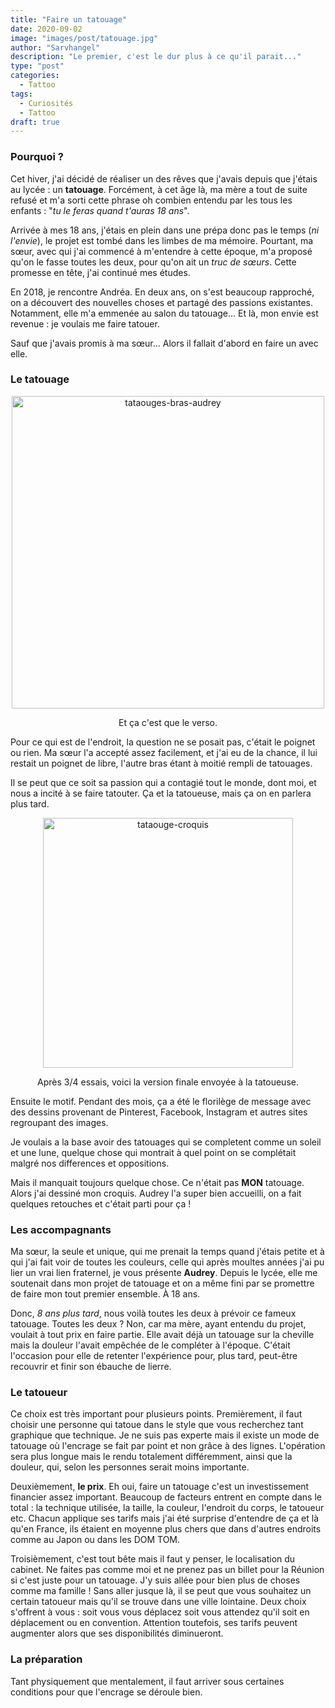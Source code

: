 ```yaml
---
title: "Faire un tatouage"
date: 2020-09-02
image: "images/post/tatouage.jpg"
author: "Sarvhangel"
description: "Le premier, c'est le dur plus à ce qu'il parait..."
type: "post"
categories:
  - Tattoo
tags:
  - Curiosités
  - Tattoo
draft: true
---
```


### Pourquoi ?

Cet hiver, j'ai décidé de réaliser un des rêves que j'avais depuis que j'étais au lycée : un **tatouage**. Forcément, à cet âge là, ma mère a tout de suite refusé et m'a sorti cette phrase oh combien entendu par les tous les enfants : "*tu le feras quand t'auras 18 ans*".

Arrivée à mes 18 ans, j'étais en plein dans une prépa donc pas le temps (*ni l'envie*), le projet est tombé dans les limbes de ma mémoire. Pourtant, ma sœur, avec qui j'ai commencé à m'entendre à cette époque, m'a proposé qu'on le fasse toutes les deux, pour qu'on ait un *truc de sœurs*. Cette promesse en tête, j'ai continué mes études.

En 2018, je rencontre Andréa. En deux ans, on s'est beaucoup rapproché, on a découvert des nouvelles choses et partagé des passions existantes. Notamment, elle m'a emmenée au salon du tatouage... Et là, mon envie est revenue : je voulais me faire tatouer.

Sauf que j'avais promis à ma sœur... Alors il fallait d'abord en faire un avec elle. 

### Le tatouage

<div class="row align-items-center">
	<div class="col-sm-4 order-2" style="text-align: center">
		<a href="/images/post/tataouges-bras-audrey.jpeg" target="_blank">
			<img src="/images/post/tataouges-bras-audrey.jpeg" width="500" alt="tataouges-bras-audrey" />
		</a>
		<p class="caption">Et ça c'est que le verso.</p>
	</div>
	<div class="col-sm-8 order-1">
		<p>Pour ce qui est de l'endroit, la question ne se posait pas, c'était le poignet ou rien. Ma sœur l'a accepté assez facilement, et j'ai eu de la chance, il lui restait un poignet de libre, l'autre bras étant à moitié rempli de tatouages.</p>
		<p>Il se peut que ce soit sa passion qui a contagié tout le monde, dont moi, et nous a incité à se faire tatouter. Ça et la tatoueuse, mais ça on en parlera plus tard.</p>
	</div>
</div>

<div class="row align-items-center">
	<div class="col-sm-4 order-1" style="text-align: center">
		<img src="/images/post/tataouge-croquis.jpg" width="400" alt="tataouge-croquis" />
		<p class="caption">Après 3/4 essais, voici la version finale envoyée à la tatoueuse.</p>
	</div>
	<div class="col-sm-8 order-2">
		<p>Ensuite le motif. Pendant des mois, ça a été le florilège de message avec des dessins provenant de Pinterest, Facebook, Instagram et autres sites regroupant des images.</p>
		<p>Je voulais a la base avoir des tatouages qui se completent comme un soleil et une lune, quelque chose qui montrait à quel point on se complétait malgré nos differences et oppositions.</p>
		<p>Mais il manquait toujours quelque chose. Ce n'était pas <b>MON</b> tatouage. Alors j'ai dessiné mon croquis. Audrey l'a super bien accueilli, on a fait quelques retouches et c'était parti pour ça !</p>
		<p></p>
	</div>
</div>

### Les accompagnants

Ma sœur, la seule et unique, qui me prenait la temps quand j'étais petite et à qui j'ai fait voir de toutes les couleurs, celle qui après moultes années j'ai pu lier un vrai lien fraternel, je vous présente **Audrey**. Depuis le lycée, elle me soutenait dans mon projet de tatouage et on a même fini par se promettre de faire mon tout premier ensemble. À 18 ans. 

Donc, *8 ans plus tard*, nous voilà toutes les deux à prévoir ce fameux tatouage. Toutes les deux ? Non, car ma mère, ayant entendu du projet, voulait à tout prix en faire partie. Elle avait déjà un tatouage sur la cheville mais la douleur l'avait empêchée de le compléter à l'époque. C'était l'occasion pour elle de retenter l'expérience pour, plus tard, peut-être recouvrir et finir son ébauche de lierre. 

### Le tatoueur 

Ce choix est très important pour plusieurs points. Premièrement, il faut choisir une personne qui tatoue dans le style que vous recherchez tant graphique que technique. Je ne suis pas experte mais il existe un mode de tatouage où l'encrage se fait par point et non grâce à des lignes. L'opération sera plus longue mais le rendu totalement différemment, ainsi que la douleur, qui, selon les personnes serait moins importante. 

Deuxièmement, **le prix**. Eh oui, faire un tatouage c'est un investissement financier assez important. Beaucoup de facteurs entrent en compte dans le total : la technique utilisée, la taille, la couleur, l'endroit du corps, le tatoueur etc. Chacun applique ses tarifs mais j'ai été surprise d'entendre de ça et là qu'en France, ils étaient en moyenne plus chers que dans d'autres endroits comme au Japon ou dans les DOM TOM. 

Troisièmement, c'est tout bête mais il faut y penser, le localisation du cabinet. Ne faites pas comme moi et ne prenez pas un billet pour la Réunion si c'est juste pour un tatouage. J'y suis allée pour bien plus de choses comme ma famille ! Sans aller jusque là, il se peut que vous souhaitez un certain tatoueur mais qu'il se trouve dans une ville lointaine. Deux choix s'offrent à vous : soit vous vous déplacez  soit vous attendez qu'il soit en déplacement ou en convention. Attention toutefois, ses tarifs peuvent augmenter alors que ses disponibilités diminueront.

### La préparation

Tant physiquement que mentalement, il faut arriver sous certaines conditions pour que l'encrage se déroule bien.
